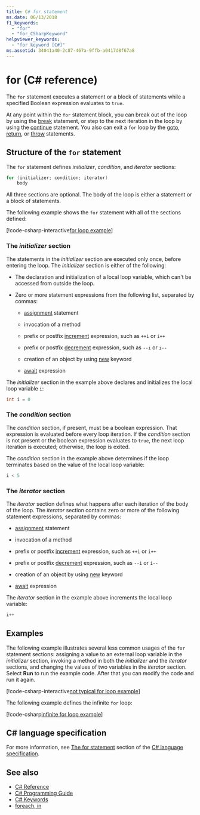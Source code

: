 ```yaml
---
title: C# for statement
ms.date: 06/13/2018
f1_keywords:
  - "for"
  - "for_CSharpKeyword"
helpviewer_keywords:
  - "for keyword [C#]"
ms.assetid: 34041a40-2c87-467a-9ffb-a0417d8f67a8
---
```

# for (C# reference)

The `for` statement executes a statement or a block of statements while a specified Boolean expression evaluates to `true`.

At any point within the `for` statement block, you can break out of the loop by using the [break](break.md) statement, or step to the next iteration in the loop by using the [continue](continue.md) statement. You also can exit a `for` loop by the [goto](goto.md), [return](return.md), or [throw](throw.md) statements.

## Structure of the `for` statement

The `for` statement defines *initializer*, *condition*, and *iterator* sections:

```csharp
for (initializer; condition; iterator)
    body
```

All three sections are optional. The body of the loop is either a statement or a block of statements.

The following example shows the `for` statement with all of the sections defined:

[!code-csharp-interactive[for loop example](~/samples/snippets/csharp/keywords/IterationKeywordsExamples.cs#5)]

### The *initializer* section

The statements in the *initializer* section are executed only once, before entering the loop. The *initializer* section is either of the following:

- The declaration and initialization of a local loop variable, which can't be accessed from outside the loop.

- Zero or more statement expressions from the following list, separated by commas:

  - [assignment](../operators/type-testing-and-assignment-operators.md#assignment-operator-) statement

  - invocation of a method

  - prefix or postfix [increment](../operators/arithmetic-operators.md#increment-operator-) expression, such as `++i` or `i++`

  - prefix or postfix [decrement](../operators/arithmetic-operators.md#decrement-operator---) expression, such as `--i` or `i--`

  - creation of an object by using [new](new-operator.md) keyword

  - [await](await.md) expression

The *initializer* section in the example above declares and initializes the local loop variable `i`:

```csharp
int i = 0
```

### The *condition* section

The *condition* section, if present, must be a boolean expression. That expression is evaluated before every loop iteration. If the *condition* section is not present or the boolean expression evaluates to `true`, the next loop iteration is executed; otherwise, the loop is exited.

The *condition* section in the example above determines if the loop terminates based on the value of the local loop variable:

```csharp
i < 5
```

### The *iterator* section

The *iterator* section defines what happens after each iteration of the body of the loop. The *iterator* section contains zero or more of the following statement expressions, separated by commas:

- [assignment](../operators/type-testing-and-assignment-operators.md#assignment-operator-) statement

- invocation of a method

- prefix or postfix [increment](../operators/arithmetic-operators.md#increment-operator-) expression, such as `++i` or `i++`

- prefix or postfix [decrement](../operators/arithmetic-operators.md#decrement-operator---) expression, such as `--i` or `i--`

- creation of an object by using [new](new-operator.md) keyword

- [await](await.md) expression

The *iterator* section in the example above increments the local loop variable:

```csharp
i++
```

## Examples

The following example illustrates several less common usages of the `for` statement sections: assigning a value to an external loop variable in the *initializer* section, invoking a method in both the *initializer* and the *iterator* sections, and changing the values of two variables in the *iterator* section. Select **Run** to run the example code. After that you can modify the code and run it again.

[!code-csharp-interactive[not typical for loop example](~/samples/snippets/csharp/keywords/IterationKeywordsExamples.cs#6)]

The following example defines the infinite `for` loop:

[!code-csharp[infinite for loop example](~/samples/snippets/csharp/keywords/IterationKeywordsExamples.cs#7)]

## C# language specification

For more information, see [The for statement](~/_csharplang/spec/statements.md#the-for-statement) section of the [C# language specification](../language-specification/index.md).

## See also

- [C# Reference](../index.md)
- [C# Programming Guide](../../programming-guide/index.md)
- [C# Keywords](index.md)
- [foreach, in](foreach-in.md)
